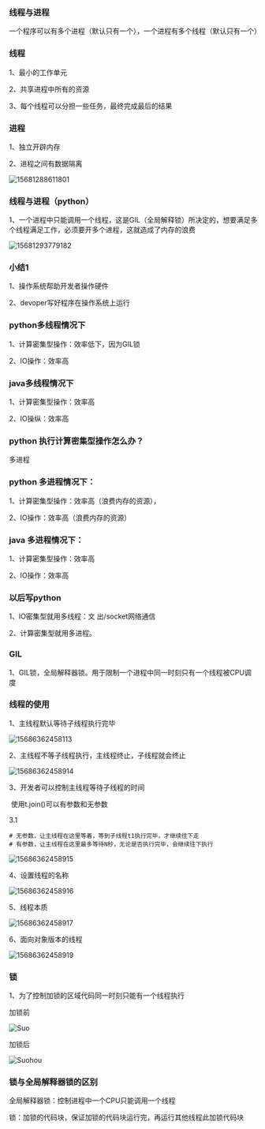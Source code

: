 ### 线程与进程

一个程序可以有多个进程（默认只有一个），一个进程有多个线程（默认只有一个）

### 线程

1、最小的工作单元

2、共享进程中所有的资源

3、每个线程可以分担一些任务，最终完成最后的结果

### 进程

1、独立开辟内存

2、进程之间有数据隔离

![15681288611801](.\images\1568128861180.png)

### 线程与进程（python）

1、一个进程中只能调用一个线程，这是GIL（全局解释锁）所决定的，想要满足多个线程满足工作，必须要开多个进程，这就造成了内存的浪费

![15681293779182](.\images\1568129377918.png)





 ### 小结1

1、操作系统帮助开发者操作硬件

2、devoper写好程序在操作系统上运行



### python多线程情况下

1、计算密集型操作：效率低下，因为GIL锁

2、IO操作：效率高

### java多线程情况下

1、计算密集型操作：效率高

2、IO操纵：效率高

### python 执行计算密集型操作怎么办？

多进程

### python 多进程情况下：

1、计算密集型操作：效率高（浪费内存的资源），

2、IO操作：效率高（浪费内存的资源）

### java 多进程情况下：

1、计算密集型操作：效率高

2、IO操作：效率高

### 以后写python

1、IO密集型就用多线程：文 出/socket网络通信

2、计算密集型就用多进程。

### GIL

1、GIL锁，全局解释器锁。用于限制一个进程中同一时刻只有一个线程被CPU调度



### 线程的使用

1、主线程默认等待子线程执行完毕

![15686362458113](.\images\TIM截图20190916201654.jpg)

2、主线程不等子线程执行，主线程终止，子线程就会终止

![15686362458914](.\images\TIM截图20190916202000.jpg)

3、开发者可以控制主线程等待子线程的时间

​	使用t.join()可以有参数和无参数

3.1 

```
# 无参数，让主线程在这里等着，等到子线程t1执行完毕，才继续往下走
# 有参数，让主线程在这里最多等待N秒，无论是否执行完毕，会继续往下执行
```

![15686362458915](.\images\TIM截图llljpg.jpg)

4、设置线程的名称

![15686362458916](.\images\TIM截图ffgf.jpg)

5、线程本质

![15686362458917](.\images\本质.jpg)

6、面向对象版本的线程

![15686362458919](.\images\方式二.jpg)



### 锁

1、为了控制加锁的区域代码同一时刻只能有一个线程执行

加锁前

![Suo](..\images\锁前.jpg)

加锁后

![Suohou](..\images\锁后.jpg)

### 锁与全局解释器锁的区别

全局解释器锁：控制进程中一个CPU只能调用一个线程

锁：加锁的代码块，保证加锁的代码块运行完，再运行其他线程此加锁代码块